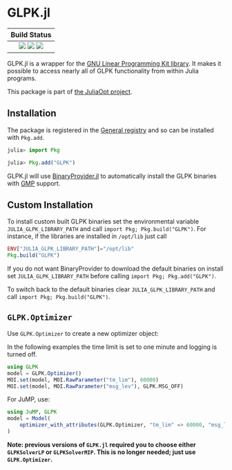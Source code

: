 #  GLPK.jl

| **Build Status**                                                                                    |
|:---------------------------------------------------------------------------------------------------:|
| [![][travis-img]][travis-url] [![][appveyor-img]][appveyor-url] [![][coveralls-img]][coveralls-url] |


GLPK.jl is a wrapper for the [GNU Linear Programming Kit library](http://www.gnu.org/software/glpk).
It makes it possible to access nearly all of GLPK functionality from within Julia programs.

This package is part of [the JuliaOpt project](http://www.juliaopt.org/).

## Installation

The package is registered in the [General registry](https://github.com/JuliaRegistries/General/) and so can be installed with `Pkg.add`.

```julia
julia> import Pkg

julia> Pkg.add("GLPK")
```

GLPK.jl will use [BinaryProvider.jl](https://github.com/JuliaPackaging/BinaryProvider.jl) to automatically install the GLPK binaries with [GMP](https://gmplib.org) support.

## Custom Installation

To install custom built GLPK binaries set the environmental variable `JULIA_GLPK_LIBRARY_PATH` and call `import Pkg; Pkg.build("GLPK")`. For instance, if the libraries are installed in `/opt/lib` just call
```julia
ENV["JULIA_GLPK_LIBRARY_PATH"]="/opt/lib"
Pkg.build("GLPK")
```

If you do not want BinaryProvider to download the default binaries on install set  `JULIA_GLPK_LIBRARY_PATH`  before calling `import Pkg; Pkg.add("GLPK")`.

To switch back to the default binaries clear `JULIA_GLPK_LIBRARY_PATH` and call `import Pkg; Pkg.build("GLPK")`.

## `GLPK.Optimizer`

Use `GLPK.Optimizer` to create a new optimizer object:

In the following examples the time limit is set to one minute and logging is turned off.
```julia
using GLPK
model = GLPK.Optimizer()
MOI.set(model, MOI.RawParameter("tm_lim"), 60000)
MOI.set(model, MOI.RawParameter("msg_lev"), GLPK.MSG_OFF)
```
For JuMP, use:
```julia
using JuMP, GLPK
model = Model(
    optimizer_with_attributes(GLPK.Optimizer, "tm_lim" => 60000, "msg_lev" => GLPK.MSG_OFF)
)
```

**Note: previous versions of `GLPK.jl` required you to choose either `GLPKSolverLP` or `GLPKSolverMIP`. This is no longer needed; just use `GLPK.Optimizer`.**

[travis-img]: https://api.travis-ci.org/JuliaOpt/GLPK.jl.svg?branch=master
[travis-url]: https://travis-ci.org/JuliaOpt/GLPK.jl

[appveyor-img]: https://ci.appveyor.com/api/projects/status/4t5e2dir3gp7fb6h?svg=true
[appveyor-url]: https://ci.appveyor.com/project/JuliaOpt/glpk-jl

[coveralls-img]: https://img.shields.io/coveralls/JuliaOpt/GLPK.jl.svg
[coveralls-url]: https://coveralls.io/r/JuliaOpt/GLPK.jl
